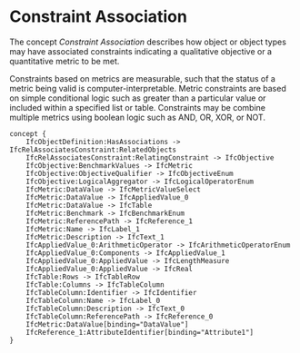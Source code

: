 Constraint Association
======================

The concept _Constraint Association_ describes how object or object types may have associated constraints indicating a qualitative objective or a quantitative metric to be met.

Constraints based on metrics are measurable, such that the status of a metric being valid is computer-interpretable. Metric constraints are based on simple conditional logic such as greater than a particular value or included within a specified list or table. Constraints may be combine multiple metrics using boolean logic such as AND, OR, XOR, or NOT.

```
concept {
    IfcObjectDefinition:HasAssociations -> IfcRelAssociatesConstraint:RelatedObjects
    IfcRelAssociatesConstraint:RelatingConstraint -> IfcObjective
    IfcObjective:BenchmarkValues -> IfcMetric
    IfcObjective:ObjectiveQualifier -> IfcObjectiveEnum
    IfcObjective:LogicalAggregator -> IfcLogicalOperatorEnum
    IfcMetric:DataValue -> IfcMetricValueSelect
    IfcMetric:DataValue -> IfcAppliedValue_0
    IfcMetric:DataValue -> IfcTable
    IfcMetric:Benchmark -> IfcBenchmarkEnum
    IfcMetric:ReferencePath -> IfcReference_1
    IfcMetric:Name -> IfcLabel_1
    IfcMetric:Description -> IfcText_1
    IfcAppliedValue_0:ArithmeticOperator -> IfcArithmeticOperatorEnum
    IfcAppliedValue_0:Components -> IfcAppliedValue_1
    IfcAppliedValue_0:AppliedValue -> IfcLengthMeasure
    IfcAppliedValue_0:AppliedValue -> IfcReal
    IfcTable:Rows -> IfcTableRow
    IfcTable:Columns -> IfcTableColumn
    IfcTableColumn:Identifier -> IfcIdentifier
    IfcTableColumn:Name -> IfcLabel_0
    IfcTableColumn:Description -> IfcText_0
    IfcTableColumn:ReferencePath -> IfcReference_0
    IfcMetric:DataValue[binding="DataValue"]
    IfcReference_1:AttributeIdentifier[binding="Attribute1"]
}
```
